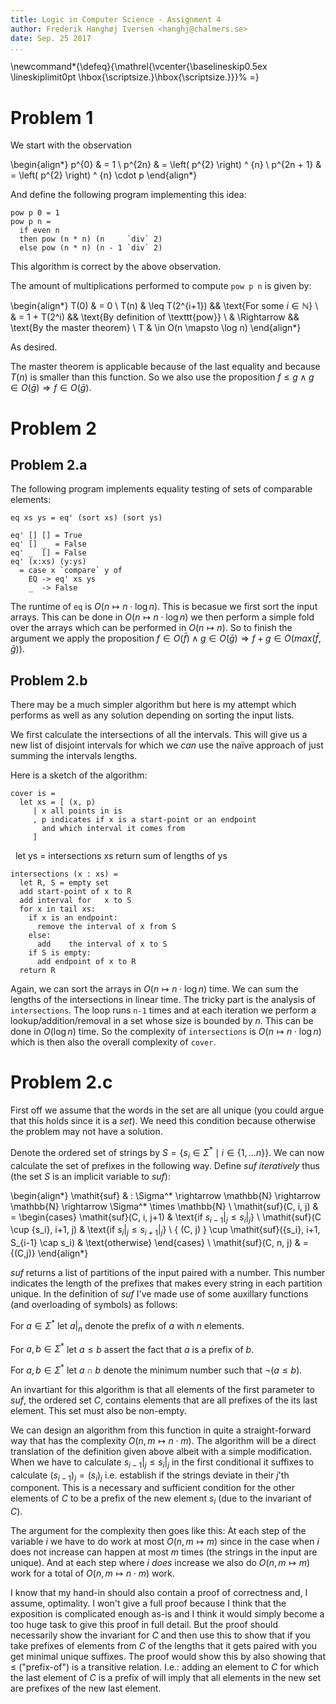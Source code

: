 ```yaml
---
title: Logic in Computer Science - Assignment 4
author: Frederik Hanghøj Iversen <hanghj@chalmers.se>
date: Sep. 25 2017
...
```


\newcommand*{\defeq}{\mathrel{\vcenter{\baselineskip0.5ex \lineskiplimit0pt
                     \hbox{\scriptsize.}\hbox{\scriptsize.}}}%
                     =}

Problem 1
=========

We start with the observation

\begin{align*}
p^{0}        & = 1                                        \\
p^{2n}     & = \left( p^{2} \right) ^ {n}               \\
p^{2n + 1} & = \left( p^{2} \right) ^ {n} \cdot p
\end{align*}

And define the following program implementing this idea:

    pow p 0 = 1
    pow p n =
      if even n
      then pow (n * n) (n     `div` 2)
      else pow (n * n) (n - 1 `div` 2)

This algorithm is correct by the above observation.

The amount of multiplications performed to compute `pow p n` is given by:

\begin{align*}
T(0) & = 0 \\
T(n) & \leq T(2^{i+1}) && \text{For some $i \in \mathbb{N}$}   \\
     & = 1 + T(2^i)    && \text{By definition of \texttt{pow}} \\
     & \Rightarrow     && \text{By the master theorem}         \\
T    & \in O(n \mapsto \log n)
\end{align*}

As desired.

The master theorem is applicable because of the last equality and because $T(n)$
is smaller than this function. So we also use the proposition $f \leq g \land g
\in O(\bar{g}) \Rightarrow f \in O(\bar{g})$.

Problem 2
=========

Problem 2.a
-----------

The following program implements equality testing of sets of comparable
elements:

    eq xs ys = eq' (sort xs) (sort ys)
    
    eq' [] [] = True
    eq' [] _  = False
    eq' _  [] = False
    eq' (x:xs) (y:ys)
      = case x `compare` y of
        EQ -> eq' xs ys
        _  -> False

The runtime of `eq` is $O(n \mapsto n \cdot \log n)$. This is becasue we first
sort the input arrays. This can be done in $O(n \mapsto n \cdot \log n)$ we then
perform a simple fold over the arrays which can be performed in $O(n \mapsto
n)$. So to finish the argument we apply the proposition $f \in O(\bar{f}) \land
g \in O(\bar{g}) \Rightarrow f + g \in O(max(\bar{f},\bar{g}))$.

Problem 2.b
-----------

There may be a much simpler algorithm but here is my attempt which performs as
well as any solution depending on sorting the input lists.

We first calculate the intersections of all the intervals. This will give us a
new list of disjoint intervals for which we *can* use the naïve approach of just summing the intervals lengths.

Here is a sketch of the algorithm:

    cover is =
      let xs = [ (x, p)
         | x all points in is
         , p indicates if x is a start-point or an endpoint 
           and which interval it comes from
         ]
      let ys = intersections xs
      return sum of lengths of ys
    
    intersections (x : xs) =
      let R, S = empty set
      add start-point of x to R
      add interval for   x to S
      for x in tail xs:
        if x is an endpoint:
          remove the interval of x from S
        else:
          add    the interval of x to S
        if S is empty:
          add endpoint of x to R
      return R

Again, we can sort the arrays in $O(n \mapsto n \cdot \log n)$ time. We can sum
the lengths of the intersections in linear time. The tricky part is the analysis
of `intersections`. The loop runs `n-1` times and at each iteration we perform a
lookup/addition/removal in a set whose size is bounded by $n$. This can be done
in $O(\log n)$ time. So the complexity of `intersections` is $O(n \mapsto n
\cdot \log n)$ which is then also the overall complexity of `cover`.

Problem 2.c
===========

First off we assume that the words in the set are all unique (you could argue
that this holds since it is a *set*). We need this condition because otherwise
the problem may not have a solution.

Denote the ordered set of strings by $S = \{ s_i \in \Sigma^* \mid i \in \{1,
\ldots n \} \}$. We can now calculate the set of prefixes in the following way.
Define $\mathit{suf}$ *iteratively* thus (the set $S$ is an implicit variable to
$suf$):

\begin{align*}
\mathit{suf} & : \Sigma^* \rightarrow \mathbb{N} \rightarrow \mathbb{N} \rightarrow \Sigma^* \times \mathbb{N} \\
\mathit{suf}(C, i, j) & =
\begin{cases}
  \mathit{suf}(C, i, j+1)               & \text{if $s_{i-1}|_j \leq s_i|_j$} \\
  \mathit{suf}(C \cup \{s_i\}, i+1, j)  & \text{if $s_i|_j \leq s_{i+1}|_j$} \\
  \{ (C, j) \} \cup \mathit{suf}(\{s_i\}, i+1, S_{i-1} \cap s_i) & \text{otherwise}
\end{cases} \\
\mathit{suf}(C, n, j) & = \{(C,j)\}
\end{align*}

$\mathit{suf}$ returns a list of partitions of the input paired with a number.
This number indicates the length of the prefixes that makes every string in each
partition unique. In the definition of $\mathit{suf}$ I've made use of some
auxillary functions (and overloading of symbols) as follows:

For $a \in \Sigma^*$ let $a|_n$ denote the prefix of $a$ with $n$ elements.

For $a , b \in \Sigma^*$ let $a \leq b$ assert the fact that $a$ is a prefix of
$b$.

For $a , b \in \Sigma^*$ let $a \cap b$ denote the minimum number such that
$\neg ( a \leq b)$.

An invartiant for this algorithm is that all elements of the first parameter to
$\mathit{suf}$, the ordered set $C$, contains elements that are all prefixes of
the its last element. This set must also be non-empty.

We can design an algorithm from this function in quite a straight-forward way
that has the complexity $O(n, m \mapsto n \cdot m)$. The algorithm will be a
direct translation of the definition given above albeit with a simple
modification. When we have to calculate $s_{i-1}|_j \leq s_i|_j$ in the first
conditional it suffixes to calculate $(s_{i-1})_j = (s_i)_j$ i.e. establish if
the strings deviate in their $j$'th component. This is a necessary and
sufficient condition for the other elements of $C$ to be a prefix of the new
element $s_i$ (due to the invariant of $C$).

The argument for the complexity then goes like this: At each step of the
variable $i$ we have to do work at most $O(n, m \mapsto m)$ since in the case
when $i$ does not increase can happen at most $m$ times (the strings in the
input are unique). And at each step where $i$ *does* increase we also do $O(n, m
\mapsto m)$ work for a total of $O(n, m \mapsto n \cdot m)$ work.

I know that my hand-in should also contain a proof of correctness and, I assume,
optimality. I won't give a full proof because I think that the exposition is
complicated enough as-is and I think it would simply become a too huge task to
give this proof in full detail. But the proof should necessarily show the
invariant for $C$ and then use this to show that if you take prefixes of
elements from $C$ of the lengths that it gets paired with you get minimal unique
suffixes. The proof would show this by also showing that $\leq$ ("prefix-of") is
a transitive relation. I.e.: adding an element to $C$ for which the last element
of $C$ is a prefix of will imply that all elements in the new set are prefixes
of the new last element.
